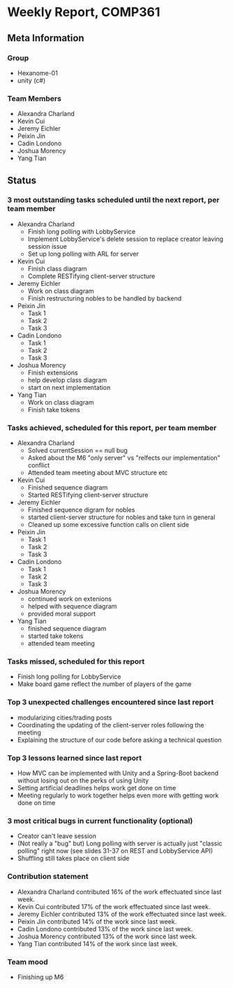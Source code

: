 # Weekly Report, COMP361

## Meta Information

### Group

 * Hexanome-01
 * unity (c#)

### Team Members

 * Alexandra Charland
 * Kevin Cui
 * Jeremy Eichler
 * Peixin Jin
 * Cadin Londono
 * Joshua Morency
 * Yang Tian

## Status

### 3 most outstanding tasks scheduled until the next report, per team member

 * Alexandra Charland
   * Finish long polling with LobbyService
   * Implement LobbyService's delete session to replace creator leaving session issue
   * Set up long polling with ARL for server
 * Kevin Cui
   * Finish class diagram
   * Complete RESTifying client-server structure
 * Jeremy Eichler
   * Work on class diagram
   * Finish restructuring nobles to be handled by backend
 * Peixin Jin
   * Task 1
   * Task 2
   * Task 3
 * Cadin Londono
   * Task 1
   * Task 2
   * Task 3
 * Joshua Morency
   * Finish extensions
   * help develop class diagram
   * start on next implementation
 * Yang Tian
   * Work on class diagram
   * Finish take tokens

### Tasks achieved, scheduled for this report, per team member

 * Alexandra Charland
   * Solved currentSession == null bug 
   * Asked about the M6 "only server" vs "relfects our implementation" conflict
   * Attended team meeting about MVC structure etc
 * Kevin Cui
   * Finished sequence diagram
   * Started RESTifying client-server structure
 * Jeremy Eichler
   * Finished sequence digram for nobles
   * started client-server structure for nobles and take turn in general
   * Cleaned up some excessive function calls on client side
 * Peixin Jin
   * Task 1
   * Task 2
   * Task 3
 * Cadin Londono
   * Task 1
   * Task 2
   * Task 3
 * Joshua Morency
   * continued work on extenions
   * helped with sequence diagram
   * provided moral support
 * Yang Tian
   * finished sequence diagram
   * started take tokens
   * attended team meeting

### Tasks missed, scheduled for this report

 * Finish long polling for LobbyService
 * Make board game reflect the number of players of the game

### Top 3 unexpected challenges encountered since last report

 * modularizing cities/trading posts
 * Coordinating the updating of the client-server roles following the meeting
 * Explaining the structure of our code before asking a technical question

### Top 3 lessons learned since last report

 * How MVC can be implemented with Unity and a Spring-Boot backend without losing out on the perks of using Unity
 * Setting artificial deadlines helps work get done on time
 * Meeting regularly to work together helps even more with getting work done on time

### 3 most critical bugs in current functionality (optional)

 * Creator can't leave session
 * (Not really a "bug" but) Long polling with server is actually just "classic polling" right now (see slides 31-37 on REST and LobbyService API)
 * Shuffling still takes place on client side

### Contribution statement

 * Alexandra Charland contributed 16% of the work effectuated since last week.
 * Kevin Cui contributed 17% of the work effectuated since last week.
 * Jeremy Eichler contributed 13% of the work effectuated since last week.
 * Peixin Jin contributed 14% of the work since last week.
 * Cadin Londono contributed 13% of the work since last week.
 * Joshua Morency contributed 13% of the work since last week.
 * Yang Tian contributed 14% of the work since last week.

### Team mood

 * Finishing up M6
